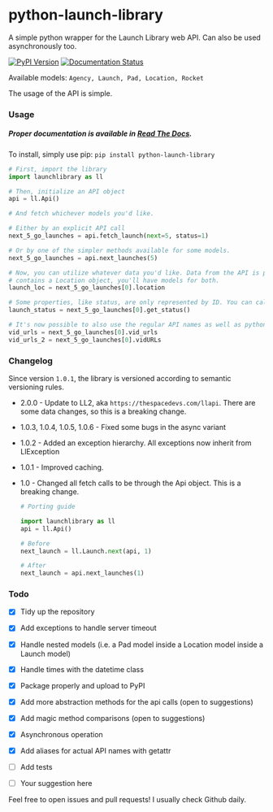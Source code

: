 # python-launch-library
A simple python wrapper for the Launch Library web API. Can also be used asynchronously too.

[![PyPI Version](https://img.shields.io/pypi/v/python-launch-library.svg)](https://pypi.org/project/python-launch-library/) [![Documentation Status](https://readthedocs.org/projects/python-launch-library/badge/?version=latest)](https://python-launch-library.readthedocs.io/en/latest/?badge=latest)

Available models: `Agency, Launch, Pad, Location, Rocket`

The usage of the API is simple.

### Usage

##### Proper documentation is available in [Read The Docs](https://python-launch-library.readthedocs.io/en/latest/).

To install, simply use pip: ```pip install python-launch-library```

```python
# First, import the library
import launchlibrary as ll

# Then, initialize an API object
api = ll.Api()

# And fetch whichever models you'd like.

# Either by an explicit API call
next_5_go_launches = api.fetch_launch(next=5, status=1)

# Or by one of the simpler methods available for some models.
next_5_go_launches = api.next_launches(5)

# Now, you can utilize whatever data you'd like. Data from the API is processed recursively, so if a Launch object
# contains a Location object, you'll have models for both.
launch_loc = next_5_go_launches[0].location

# Some properties, like status, are only represented by ID. You can call the appropriate methods to get a proper object from that ID
launch_status = next_5_go_launches[0].get_status()

# It's now possible to also use the regular API names as well as pythonic names.
vid_urls = next_5_go_launches[0].vid_urls
vid_urls_2 = next_5_go_launches[0].vidURLs
```

### Changelog

Since version `1.0.1`, the library is versioned according to semantic versioning rules.

* 2.0.0 - Update to LL2, aka `https://thespacedevs.com/llapi`. There are some data changes, so this is a breaking change.

* 1.0.3, 1.0.4, 1.0.5, 1.0.6 - Fixed some bugs in the async variant

* 1.0.2 - Added an exception hierarchy. All exceptions now inherit from LlException

* 1.0.1 - Improved caching. 

* 1.0 - Changed all fetch calls to be through the Api object. This is a breaking change.
  

  
  ```python
  # Porting guide

  import launchlibrary as ll
  api = ll.Api()
  
  # Before
  next_launch = ll.Launch.next(api, 1)
  
  # After
  next_launch = api.next_launches(1)
  ```


### Todo
- [x] Tidy up the repository
- [x] Add exceptions to handle server timeout
- [x] Handle nested models (i.e. a Pad model inside a Location model inside a Launch model)
- [x] Handle times with the datetime class
- [x] Package properly and upload to PyPI
- [x] Add more abstraction methods for the api calls (open to suggestions)
- [x] Add magic method comparisons (open to suggestions)
- [x] Asynchronous operation
- [x] Add aliases for actual API names with getattr
- [ ] Add tests
- [ ] Your suggestion here




Feel free to open issues and pull requests! I usually check Github daily. 
 
